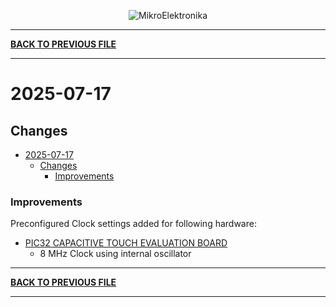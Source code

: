 
<p align="center">
  <img src="http://www.mikroe.com/img/designs/beta/logo_small.png?raw=true" alt="MikroElektronika"/>
</p>

---

**[BACK TO PREVIOUS FILE](../changelog.md)**

---

# 2025-07-17

## Changes

- [2025-07-17](#2025-07-17)
  - [Changes](#changes)
    + [Improvements](#improvements)

### Improvements

Preconfigured Clock settings added for following hardware:

+ [PIC32 CAPACITIVE TOUCH EVALUATION BOARD](https://www.microchip.com/en-us/development-tool/AC323026)
  + 8 MHz Clock using internal oscillator

---

**[BACK TO PREVIOUS FILE](../changelog.md)**

---
